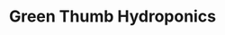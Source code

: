 ---
title: "Green Thumb Hydroponics"
url: /citrus-heights/green-thumb-hydroponics/
shop: Allgemein
---